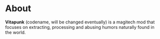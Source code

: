 # About

**Vitapunk** (codename, will be changed eventually) is a magitech mod that focuses on extracting, processing and abusing humors naturally found in the world.

